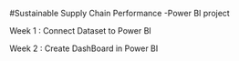 #Sustainable Supply Chain Performance -Power BI project 

Week 1 : Connect Dataset to Power BI

Week 2 : Create DashBoard in Power BI 
